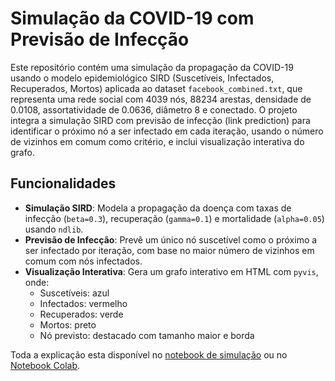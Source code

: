 # Simulação da COVID-19 com Previsão de Infecção

Este repositório contém uma simulação da propagação da COVID-19 usando o modelo epidemiológico SIRD (Suscetíveis, Infectados, Recuperados, Mortos) aplicada ao dataset `facebook_combined.txt`, que representa uma rede social com 4039 nós, 88234 arestas, densidade de 0.0108, assortatividade de 0.0636, diâmetro 8 e conectado. O projeto integra a simulação SIRD com previsão de infecção (link prediction) para identificar o próximo nó a ser infectado em cada iteração, usando o número de vizinhos em comum como critério, e inclui visualização interativa do grafo.

## Funcionalidades
- **Simulação SIRD**: Modela a propagação da doença com taxas de infecção (`beta=0.3`), recuperação (`gamma=0.1`) e mortalidade (`alpha=0.05`) usando `ndlib`.
- **Previsão de Infecção**: Prevê um único nó suscetível como o próximo a ser infectado por iteração, com base no maior número de vizinhos em comum com nós infectados.
- **Visualização Interativa**: Gera um grafo interativo em HTML com `pyvis`, onde:
  - Suscetíveis: azul
  - Infectados: vermelho
  - Recuperados: verde
  - Mortos: preto
  - Nó previsto: destacado com tamanho maior e borda

Toda a explicação esta disponível no [notebook de simulação](https://github.com/AllaneE/Simula-o-da-COVID-19/blob/main/Simulação_da_COVID_19(1).ipynb) ou no [Notebook Colab](https://colab.research.google.com/drive/1fTmTeAYljoEoe483SzvV4Ky72yUkj23a?usp=sharing).
